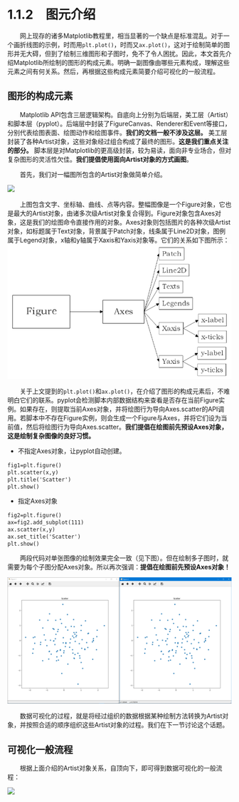 # 1.1.2&emsp;图元介绍
&emsp;&emsp;网上现存的诸多Matplotlib教程里，相当显著的一个缺点是标准混乱。对于一个画折线图的示例，时而用`plt.plot()`，时而又`ax.plot()`，这对于绘制简单的图形并无大碍，但到了绘制三维图形和子图时，免不了令人困扰。因此，本文首先介绍Matplotlib所绘制的图形的构成元素。明确一副图像由哪些元素构成，理解这些元素之间有何关系。然后，再根据这些构成元素简要介绍可视化的一般流程。

## 图形的构成元素

&emsp;&emsp;Matplotlib API包含三层逻辑架构。自底向上分别为后端层，美工层（Artist）和脚本层（pyplot）。后端层中封装了FigureCanvas、Renderer和Event等接口，分别代表绘图表面、绘图动作和绘图事件。**我们的文档一般不涉及这层。** 美工层封装了各种Artist对象，这些对象经过组合构成了最终的图形。**这是我们重点关注的部分。** 脚本层是对Matplotlib的更高级封装，较为易读，面向非专业场合，但对复杂图形的灵活性欠佳。**我们提倡使用面向Artist对象的方式画图**。

&emsp;&emsp;首先，我们对一幅图所包含的Artist对象做简单介绍。

![](https://matplotlib.org/_images/anatomy1.png)

&emsp;&emsp;上图包含文字、坐标轴、曲线、点等内容。整幅图像是一个Figure对象，它也是最大的Artist对象，由诸多次级Artist对象复合得到。Figure对象包含Axes对象，这是我们的绘图命令直接作用的对象。Axes对象则包括图片的各种次级Artist对象，如标题属于Text对象，背景属于Patch对象，线条属于Line2D对象，图例属于Legend对象，x轴和y轴属于Xaxis和Yaxis对象等。它们的关系如下图所示：
![](https://github.com/Cathayaliu/Pyhton-Data-Visualization-Intro/blob/master/picture/chapter%201/figure3.png)

&emsp;&emsp;关于上文提到的`plt.plot()`和`ax.plot()`，在介绍了图形的构成元素后，不难明白它们的联系。pyplot会检测脚本内部数据结构来查看是否存在当前Figure实例。如果存在，则提取当前Axes对象，并将绘图行为导向Axes.scatter的API调用。若脚本中不存在Figure实例，则会生成一个Figure与Axes，并将它们设为当前值，然后将绘图行为导向Axes.scatter。**我们提倡在绘图前先预设Axes对象，这是绘制复杂图像的良好习惯。**

* 不指定Axes对象，让pyplot自动创建。

```
fig1=plt.figure()
plt.scatter(x,y)
plt.title('Scatter')
plt.show()
```
* 指定Axes对象

```
fig2=plt.figure()
ax=fig2.add_subplot(111)
ax.scatter(x,y)
ax.set_title('Scatter')
plt.show()
```

&emsp;&emsp;两段代码对单张图像的绘制效果完全一致（见下图）。但在绘制多子图时，就需要为每个子图分配Axes对象。所以再次强调：**提倡在绘图前先预设Axes对象！**

![](https://github.com/Cathayaliu/Pyhton-Data-Visualization-Intro/blob/master/picture/chapter%201/2019-04-19%20(4).png)

&emsp;&emsp;数据可视化的过程，就是将经过组织的数据根据某种绘制方法转换为Artist对象，并按照合适的顺序组织这些Artist对象的过程。我们在下一节讨论这个话题。
## 可视化一般流程

&emsp;&emsp;根据上面介绍的Artist对象关系，自顶向下，即可得到数据可视化的一般流程：

![](http://upload-images.jianshu.io/upload_images/13614507-841afa8cc90fde22.png?imageMogr2/auto-orient/strip%7CimageView2/2/w/699)

